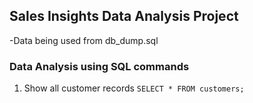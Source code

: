 ## Sales Insights Data Analysis Project 
-Data being used from db_dump.sql 
### Data Analysis using SQL commands 
1. Show all customer records 
`SELECT * FROM customers;`
